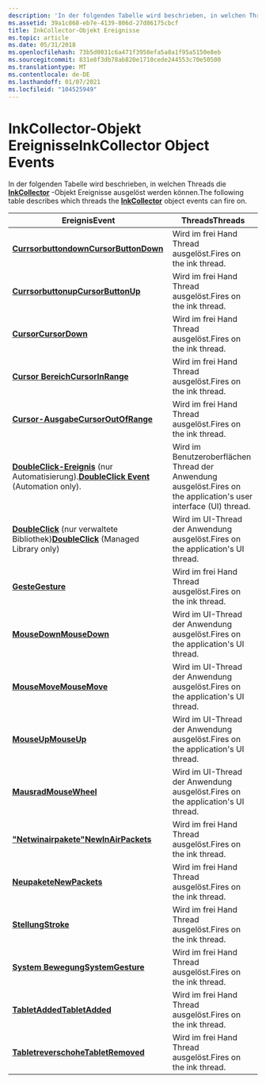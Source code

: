 ```yaml
---
description: 'In der folgenden Tabelle wird beschrieben, in welchen Threads die InkCollector-Objekt Ereignisse ausgelöst werden können. Eventthreadscursorbuttondowntriggers im frei Hand Thread. Cursor Cursor im frei Hand Thread. Cursor downtriggers im frei Hand Thread. "Cursor" für den frei Hand Thread. Cursor auslösen im frei Hand Thread. DoubleClick-Ereignis (nur Automatisierung). Wird im Benutzeroberflächen Thread der Anwendung ausgelöst. DoubleClick (nur verwaltete Bibliothek) wird im UI-Thread der Anwendung ausgelöst. Gesturelöst im frei Hand Thread aus. Mousedowntriggers im UI-Thread der Anwendung. Mousemuveauslöst im UI-Thread der Anwendung. Mouseupauslöst im UI-Thread der Anwendung. Mousewheeltriggers im UI-Thread der Anwendung. "Netwinairpackettriggers" im frei Hand Thread. Newpacketauslöst im frei Hand Thread. Strokefires auf der frei Hand thread.Systemgesturetriggers im frei Hand Thread. Tabletaddedfires im frei Hand Thread. Tabletremuvedfires im frei Hand Thread. '
ms.assetid: 39a1c868-eb7e-4139-806d-27d86175cbcf
title: InkCollector-Objekt Ereignisse
ms.topic: article
ms.date: 05/31/2018
ms.openlocfilehash: 73b5d0031c6a471f3958efa5a8a1f95a5150e8eb
ms.sourcegitcommit: 831e8f3db78ab820e1710cede244553c70e50500
ms.translationtype: MT
ms.contentlocale: de-DE
ms.lasthandoff: 01/07/2021
ms.locfileid: "104525949"
---
```

# <a name="inkcollector-object-events"></a><span data-ttu-id="c30dc-103">InkCollector-Objekt Ereignisse</span><span class="sxs-lookup"><span data-stu-id="c30dc-103">InkCollector Object Events</span></span>

<span data-ttu-id="c30dc-104">In der folgenden Tabelle wird beschrieben, in welchen Threads die [**InkCollector**](inkcollector-class.md) -Objekt Ereignisse ausgelöst werden können.</span><span class="sxs-lookup"><span data-stu-id="c30dc-104">The following table describes which threads the [**InkCollector**](inkcollector-class.md) object events can fire on.</span></span>



| <span data-ttu-id="c30dc-105">Ereignis</span><span class="sxs-lookup"><span data-stu-id="c30dc-105">Event</span></span>                                                                              | <span data-ttu-id="c30dc-106">Threads</span><span class="sxs-lookup"><span data-stu-id="c30dc-106">Threads</span></span>                                                           |
|------------------------------------------------------------------------------------|-------------------------------------------------------------------|
| [<span data-ttu-id="c30dc-107">**Currsorbuttondown**</span><span class="sxs-lookup"><span data-stu-id="c30dc-107">**CursorButtonDown**</span></span>](inkcollector-cursorbuttondown.md)                          | <span data-ttu-id="c30dc-108">Wird im frei Hand Thread ausgelöst.</span><span class="sxs-lookup"><span data-stu-id="c30dc-108">Fires on the ink thread.</span></span><br/>                               |
| [<span data-ttu-id="c30dc-109">**Currsorbuttonup**</span><span class="sxs-lookup"><span data-stu-id="c30dc-109">**CursorButtonUp**</span></span>](inkcollector-cursorbuttonup.md)                              | <span data-ttu-id="c30dc-110">Wird im frei Hand Thread ausgelöst.</span><span class="sxs-lookup"><span data-stu-id="c30dc-110">Fires on the ink thread.</span></span><br/>                               |
| [<span data-ttu-id="c30dc-111">**Cursor**</span><span class="sxs-lookup"><span data-stu-id="c30dc-111">**CursorDown**</span></span>](inkcollector-cursordown.md)                                      | <span data-ttu-id="c30dc-112">Wird im frei Hand Thread ausgelöst.</span><span class="sxs-lookup"><span data-stu-id="c30dc-112">Fires on the ink thread.</span></span><br/>                               |
| [<span data-ttu-id="c30dc-113">**Cursor Bereich**</span><span class="sxs-lookup"><span data-stu-id="c30dc-113">**CursorInRange**</span></span>](inkcollector-cursorinrange.md)                                | <span data-ttu-id="c30dc-114">Wird im frei Hand Thread ausgelöst.</span><span class="sxs-lookup"><span data-stu-id="c30dc-114">Fires on the ink thread.</span></span><br/>                               |
| [<span data-ttu-id="c30dc-115">**Cursor-Ausgabe**</span><span class="sxs-lookup"><span data-stu-id="c30dc-115">**CursorOutOfRange**</span></span>](inkcollector-cursoroutofrange.md)                          | <span data-ttu-id="c30dc-116">Wird im frei Hand Thread ausgelöst.</span><span class="sxs-lookup"><span data-stu-id="c30dc-116">Fires on the ink thread.</span></span><br/>                               |
| <span data-ttu-id="c30dc-117">[**DoubleClick-Ereignis**](inkcollector-doubleclick.md) (nur Automatisierung).</span><span class="sxs-lookup"><span data-stu-id="c30dc-117">[**DoubleClick Event**](inkcollector-doubleclick.md) (Automation only).</span></span>           | <span data-ttu-id="c30dc-118">Wird im Benutzeroberflächen Thread der Anwendung ausgelöst.</span><span class="sxs-lookup"><span data-stu-id="c30dc-118">Fires on the application's user interface (UI) thread.</span></span><br/> |
| <span data-ttu-id="c30dc-119">[**DoubleClick**](/previous-versions/ms567614(v=vs.100)) (nur verwaltete Bibliothek)</span><span class="sxs-lookup"><span data-stu-id="c30dc-119">[**DoubleClick**](/previous-versions/ms567614(v=vs.100)) (Managed Library only)</span></span> | <span data-ttu-id="c30dc-120">Wird im UI-Thread der Anwendung ausgelöst.</span><span class="sxs-lookup"><span data-stu-id="c30dc-120">Fires on the application's UI thread.</span></span><br/>                  |
| [<span data-ttu-id="c30dc-121">**Geste**</span><span class="sxs-lookup"><span data-stu-id="c30dc-121">**Gesture**</span></span>](inkcollector-gesture.md)                                            | <span data-ttu-id="c30dc-122">Wird im frei Hand Thread ausgelöst.</span><span class="sxs-lookup"><span data-stu-id="c30dc-122">Fires on the ink thread.</span></span><br/>                               |
| [<span data-ttu-id="c30dc-123">**MouseDown**</span><span class="sxs-lookup"><span data-stu-id="c30dc-123">**MouseDown**</span></span>](inkcollector-mousedown.md)                                        | <span data-ttu-id="c30dc-124">Wird im UI-Thread der Anwendung ausgelöst.</span><span class="sxs-lookup"><span data-stu-id="c30dc-124">Fires on the application's UI thread.</span></span><br/>                  |
| [<span data-ttu-id="c30dc-125">**MouseMove**</span><span class="sxs-lookup"><span data-stu-id="c30dc-125">**MouseMove**</span></span>](inkcollector-mousemove.md)                                        | <span data-ttu-id="c30dc-126">Wird im UI-Thread der Anwendung ausgelöst.</span><span class="sxs-lookup"><span data-stu-id="c30dc-126">Fires on the application's UI thread.</span></span><br/>                  |
| [<span data-ttu-id="c30dc-127">**MouseUp**</span><span class="sxs-lookup"><span data-stu-id="c30dc-127">**MouseUp**</span></span>](inkcollector-mouseup.md)                                            | <span data-ttu-id="c30dc-128">Wird im UI-Thread der Anwendung ausgelöst.</span><span class="sxs-lookup"><span data-stu-id="c30dc-128">Fires on the application's UI thread.</span></span><br/>                  |
| [<span data-ttu-id="c30dc-129">**Mausrad**</span><span class="sxs-lookup"><span data-stu-id="c30dc-129">**MouseWheel**</span></span>](inkcollector-mousewheel.md)                                      | <span data-ttu-id="c30dc-130">Wird im UI-Thread der Anwendung ausgelöst.</span><span class="sxs-lookup"><span data-stu-id="c30dc-130">Fires on the application's UI thread.</span></span><br/>                  |
| [<span data-ttu-id="c30dc-131">**"Netwinairpakete"**</span><span class="sxs-lookup"><span data-stu-id="c30dc-131">**NewInAirPackets**</span></span>](inkcollector-newinairpackets.md)                            | <span data-ttu-id="c30dc-132">Wird im frei Hand Thread ausgelöst.</span><span class="sxs-lookup"><span data-stu-id="c30dc-132">Fires on the ink thread.</span></span><br/>                               |
| [<span data-ttu-id="c30dc-133">**Neupakete**</span><span class="sxs-lookup"><span data-stu-id="c30dc-133">**NewPackets**</span></span>](inkcollector-newpackets.md)                                      | <span data-ttu-id="c30dc-134">Wird im frei Hand Thread ausgelöst.</span><span class="sxs-lookup"><span data-stu-id="c30dc-134">Fires on the ink thread.</span></span><br/>                               |
| [<span data-ttu-id="c30dc-135">**Stellung**</span><span class="sxs-lookup"><span data-stu-id="c30dc-135">**Stroke**</span></span>](inkcollector-stroke.md)                                              | <span data-ttu-id="c30dc-136">Wird im frei Hand Thread ausgelöst.</span><span class="sxs-lookup"><span data-stu-id="c30dc-136">Fires on the ink thread.</span></span><br/>                               |
| [<span data-ttu-id="c30dc-137">**System Bewegung**</span><span class="sxs-lookup"><span data-stu-id="c30dc-137">**SystemGesture**</span></span>](inkcollector-systemgesture.md)                                | <span data-ttu-id="c30dc-138">Wird im frei Hand Thread ausgelöst.</span><span class="sxs-lookup"><span data-stu-id="c30dc-138">Fires on the ink thread.</span></span><br/>                               |
| [<span data-ttu-id="c30dc-139">**TabletAdded**</span><span class="sxs-lookup"><span data-stu-id="c30dc-139">**TabletAdded**</span></span>](inkcollector-tabletadded.md)                                    | <span data-ttu-id="c30dc-140">Wird im frei Hand Thread ausgelöst.</span><span class="sxs-lookup"><span data-stu-id="c30dc-140">Fires on the ink thread.</span></span><br/>                               |
| [<span data-ttu-id="c30dc-141">**Tabletreverschohe**</span><span class="sxs-lookup"><span data-stu-id="c30dc-141">**TabletRemoved**</span></span>](inkcollector-tabletremoved.md)                                | <span data-ttu-id="c30dc-142">Wird im frei Hand Thread ausgelöst.</span><span class="sxs-lookup"><span data-stu-id="c30dc-142">Fires on the ink thread.</span></span><br/>                               |



 

 

